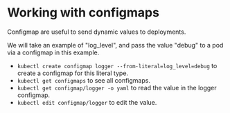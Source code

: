 # Working with configmaps
Configmap are useful to send dynamic values to deployments.

We will take an example of "log_level", and pass the value "debug" to a pod via a configmap in this example.

* `kubectl create configmap logger --from-literal=log_level=debug` to create a configmap for this literal type.
* `kubectl get configmaps` to see all configmaps.
* `kubectl get configmap/logger -o yaml` to read the value in the logger configmap.
* `kubectl edit configmap/logger` to edit the value.


